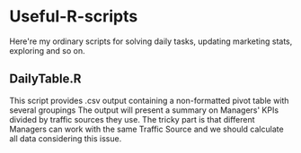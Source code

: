 # Useful-R-scripts
Here're my ordinary scripts for solving daily tasks, updating marketing stats, exploring and so on.

## DailyTable.R

This script provides .csv output containing a non-formatted pivot table with several groupings
The output will present a summary on Managers' KPIs divided by traffic sources they use.
The tricky part is that different Managers can work with the same Traffic Source and we should calculate 
all data considering this issue.

